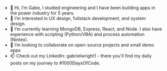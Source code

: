 - 👋 Hi, I’m Gabe, I studied engineering and I have been building apps in the power industry for 5 years.
- 👀 I’m interested in UX design, fullstack development, and system design. 
- 🌱 I’m currently learning MongoDB, Express, React, and Node. I also have experience with scripting (Python/VBA) and process automation (Nintex).
- 💞️ I’m looking to collaborate on open-source projects and small demo apps
- 📫 Check out my LinkedIn: gabrielwright1 - there you'll find my daily posts on my journey to #1000DaysOfCode.

<!---
gabrielwright1/gabrielwright1 is a ✨ special ✨ repository because its `README.md` (this file) appears on your GitHub profile.
You can click the Preview link to take a look at your changes.
--->
